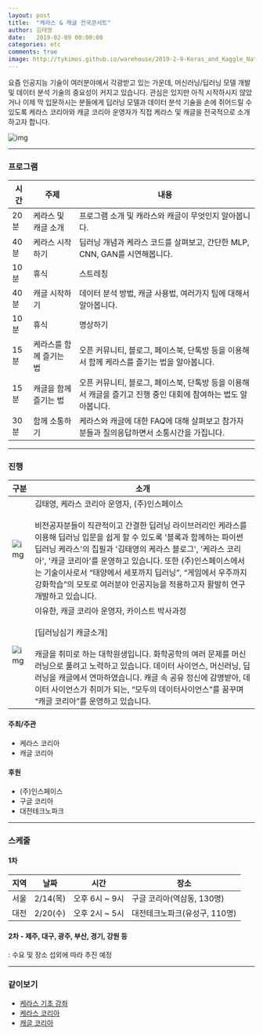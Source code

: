 ```yaml
---
layout: post
title:  "케라스 & 캐글 전국콘서트"
author: 김태영
date:   2019-02-09 00:00:00
categories: etc
comments: true
image: http://tykimos.github.io/warehouse/2019-2-9-Keras_and_Kaggle_National_Concert_title.png
---
```

요즘 인공지능 기술이 여러분야에서 각광받고 있는 가운데, 머신러닝/딥러닝 모델 개발 및 데이터 분석 기술의 중요성이 커지고 있습니다. 관심은 있지만 아직 시작하시지 않았거나 이제 막 입문하시는 분들에게 딥러닝 모델과 데이터 분석 기술을 손에 쥐어드릴 수 있도록 케라스 코리아와 캐글 코리아 운영자가 직접 케라스 및 캐글을 전국적으로 소개하고자 합니다.

![img](http://tykimos.github.io/warehouse/2019-2-9-Keras_and_Kaggle_National_Concert_title.png)

---
### 프로그램

|시간|주제|내용|
|-|-|-|
|20분|케라스 및 캐글 소개|프로그램 소개 및 캐라스와 캐글이 무엇인지 알아봅니다.|
|40분|케라스 시작하기|딥러닝 개념과 케라스 코드를 살펴보고, 간단한 MLP, CNN, GAN를 시연해봅니다.|
|10분|휴식|스트레칭|
|40분|캐글 시작하기|데이터 분석 방법, 캐글 사용법, 여러가지 팁에 대해서 알아봅니다.|
|10분|휴식|명상하기|
|15분|케라스를 함께 즐기는 법|오픈 커뮤니티, 블로그, 페이스북, 단톡방 등을 이용해서 함께 케라스를 즐기는 법을 알아봅니다.|
|15분|캐글을 함께 즐기는 법|오픈 커뮤니티, 블로그, 페이스북, 단톡방 등을 이용해서 캐글을 즐기고 진행 중인 대회에 참여하는 법도 알아봅니다.|
|30분|함께 소통하기|케라스와 캐글에 대한 FAQ에 대해 살펴보고 참가자분들과 질의응답하면서 소통시간을 가집니다.|

---
### 진행

|구분|소개|
|-|-|
|![img](http://tykimos.github.io/warehouse/2018-3-19-ISS_Python_Deep_Learning_Keras_with_Blocks_tykimos.jpg)|김태영, 케라스 코리아 운영자, (주)인스페이스<br><br>비전공자분들이 직관적이고 간결한 딥러닝 라이브러리인 케라스를 이용해 딥러닝 입문을 쉽게 할 수 있도록 '블록과 함께하는 파이썬 딥러닝 케라스'의 집필과 '김태영의 케라스 블로그', '케라스 코리아', '캐글 코리아'를 운영하고 있습니다. 또한 (주)인스페이스에서는 기술이사로서 “태양에서 세포까지 딥러닝”, “게임에서 우주까지 강화학습”의 모토로 여러분야 인공지능을 적용하고자 활발히 연구개발하고 있습니다.|
|![img](http://tykimos.github.io/warehouse/2018-5-16-ISS_Plant_DeepLearning_Model_in_SNRC_lyh.jpg)|이유한, 캐글 코리아 운영자, 카이스트  박사과정<br><br>[딥러닝심기 캐글소개]<br><br>캐글을 취미로 하는 대학원생입니다. 화학공학의 여러 문제를 머신러닝으로 풀려고 노력하고 있습니다. 데이터 사이언스, 머신러닝, 딥러닝을 캐글에서 연마하였습니다. 캐글 속 공유 정신에 감명받아, 데이터 사이언스가 취미가 되는, “모두의 데이터사이언스”를 꿈꾸며 “캐글 코리아”를 운영하고 있습니다.|

#### 주최/주관 
* 케라스 코리아
* 캐글 코리아

#### 후원
* (주)인스페이스
* 구글 코리아
* 대전테크노파크

---
### 스케줄

#### 1차
|지역|날짜|시간|장소|
|-|-|-|-|
|서울|2/14(목)|오후 6시 ~ 9시|구글 코리아(역삼동, 130명)|
|대전|2/20(수)|오후 2시 ~ 5시|대전테크노파크(유성구, 110명)|

#### 2차 - 제주, 대구, 광주, 부산, 경기, 강원 등
: 수요 및 장소 섭외에 따라 추진 예정

---
### 같이보기
* [케라스 기초 강좌](https://tykimos.github.io/lecture/)
* [케라스 코리아](https://www.facebook.com/groups/KerasKorea/)
* [캐글 코리아](https://www.facebook.com/groups/KaggleKoreaOpenGroup/)
